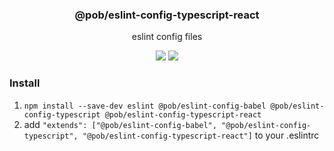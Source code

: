 <h3 align="center">
  @pob/eslint-config-typescript-react
</h3>

<p align="center">
  eslint config files
</p>

<p align="center">
  <a href="https://npmjs.org/package/@pob/eslint-config-typescript-react"><img src="https://img.shields.io/npm/v/@pob/eslint-config-typescript-react.svg?style=flat-square"></a>
  <a href="https://david-dm.org/christophehurpeau/eslint-config-pob?path=packages/@pob/eslint-config-typescript-react"><img src="https://david-dm.org/christophehurpeau/eslint-config-pob.svg?path=packages/@pob/eslint-config-typescript-react?style=flat-square"></a>
</p>

### Install

1. `npm install --save-dev eslint @pob/eslint-config-babel @pob/eslint-config-typescript @pob/eslint-config-typescript-react`
2. add `"extends": ["@pob/eslint-config-babel", "@pob/eslint-config-typescript", "@pob/eslint-config-typescript-react"]` to your .eslintrc
